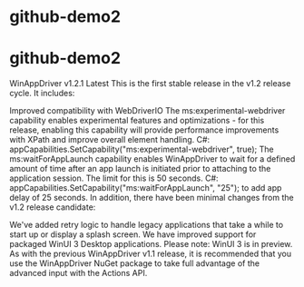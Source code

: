 # github-demo2
# github-demo2


WinAppDriver v1.2.1 Latest
This is the first stable release in the v1.2 release cycle. It includes:

Improved compatibility with WebDriverIO
The ms:experimental-webdriver capability enables experimental features and optimizations - for this release, enabling this capability will provide performance improvements with XPath and improve overall element handling.
C#: appCapabilities.SetCapability("ms:experimental-webdriver", true);
The ms:waitForAppLaunch capability enables WinAppDriver to wait for a defined amount of time after an app launch is initiated prior to attaching to the application session. The limit for this is 50 seconds.
C#: appCapabilities.SetCapability("ms:waitForAppLaunch", "25"); to add app delay of 25 seconds.
In addition, there have been minimal changes from the v1.2 release candidate:

We've added retry logic to handle legacy applications that take a while to start up or display a splash screen.
We have improved support for packaged WinUI 3 Desktop applications. Please note: WinUI 3 is in preview.
As with the previous WinAppDriver v1.1 release, it is recommended that you use the WinAppDriver NuGet package to take full advantage of the advanced input with the Actions API.
